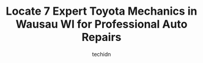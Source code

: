 ---
layout: ampstory
image: https://images.unsplash.com/photo-1511919884226-fd3cad34687c?ixlib=rb-4.0.3&ixid=MnwxMjA3fDB8MHxwaG90by1wYWdlfHx8fGVufDB8fHx8&auto=format&fit=crop&w=640&h=853&q=80
author: techidn
featured: false
description: Experience the excellence of automotive service by visiting the 7 best Toyota Mechanic in Wausau WI, USA. With their expertise, attention to detail, and commitment to customer satisfaction, 
title: Locate 7 Expert Toyota Mechanics in Wausau WI for Professional Auto Repairs
cover:
   title: Locate 7 Expert Toyota Mechanics in Wausau WI for Professional Auto Repairs
   subtitle: Rickpate
   background: https://images.unsplash.com/photo-1511919884226-fd3cad34687c?ixlib=rb-4.0.3&ixid=MnwxMjA3fDB8MHxwaG90by1wYWdlfHx8fGVufDB8fHx8&auto=format&fit=crop&w=640&h=853&q=80

pages: 
 - layout: thirds
   top: <h1>#1 Stolzes Wausau Tire and Auto</h1>
   bottom: "<p>I had a business emergency last summer as I blew a steer tire near Stolzes shop. They did not happen to have a spare tire for me on hand, but went far far above and beyo</p>"
   background: https://www.knot35.com/toplist/wp-content/uploads/2023/06/best-toyota-mechanic-1-in-wausau-wi-1685836711.jpeg
   backgroundblur: true
 - layout: thirds
   top: <h1>#2 CW Auto Clinic</h1>
   bottom: "<p>606 S 3rd Ave, Wausau, WI 54401, United States</p>"
   background: https://www.knot35.com/toplist/wp-content/uploads/2023/06/best-toyota-mechanic-2-in-wausau-wi-1685836712.jpeg
   cta:
      link: https://www.knot35.com/toplist/locate-7-expert-toyota-mechanics-in-wausau-wi-for-professional-auto-repairs/
      text: Locate 7 Expert Toyota Mechanics in Wausau WI for Professional Auto Repairs
 - layout: thirds
   top: <h1>#3 Griesbach Auto Service Inc Wausau</h1>
   bottom: "<p>4302 Stewart Ave, Wausau, WI 54401, United States</p>"
   background: https://www.knot35.com/toplist/wp-content/uploads/2023/06/best-toyota-mechanic-3-in-wausau-wi-1685836712.jpeg
   cta:
      link: https://www.knot35.com/toplist/locate-7-expert-toyota-mechanics-in-wausau-wi-for-professional-auto-repairs/
      text: Locate 7 Expert Toyota Mechanics in Wausau WI for Professional Auto Repairs
 - layout: thirds
   top: <h1>#4 Budget Auto Repair & Performance LLC</h1>
   bottom: "<p>201 W Thomas St, Wausau, WI 54401, United States</p>"
   background: https://images.unsplash.com/photo-1618005182384-a83a8bd57fbe?ixlib=rb-4.0.3&ixid=MnwxMjA3fDB8MHxwaG90by1wYWdlfHx8fGVufDB8fHx8&auto=format&fit=crop&w=640&h=853&q=80
   cta:
      link: https://www.knot35.com/toplist/locate-7-expert-toyota-mechanics-in-wausau-wi-for-professional-auto-repairs/
      text: Locate 7 Expert Toyota Mechanics in Wausau WI for Professional Auto Repairs
 - layout: thirds
   top: <h1>#5 West Side Auto</h1>
   bottom: "<p>6815 Stewart Ave, Wausau, WI 54401, United States</p>"
   background: https://images.unsplash.com/photo-1533735380053-eb8d0759b24a?ixlib=rb-4.0.3&ixid=MnwxMjA3fDB8MHxwaG90by1wYWdlfHx8fGVufDB8fHx8&auto=format&fit=crop&w=640&h=853&q=80
   cta:
      link: https://www.knot35.com/toplist/locate-7-expert-toyota-mechanics-in-wausau-wi-for-professional-auto-repairs/
      text: Locate 7 Expert Toyota Mechanics in Wausau WI for Professional Auto Repairs
 - layout: thirds
   top: <h1>#6 Traceys Automotive</h1>
   bottom: "<p>802 S 9th Ave, Wausau, WI 54401, United States</p>"
   background: https://images.unsplash.com/photo-1595364397663-fca4f075d796?ixlib=rb-4.0.3&ixid=MnwxMjA3fDB8MHxwaG90by1wYWdlfHx8fGVufDB8fHx8&auto=format&fit=crop&w=640&h=853&q=80
   cta:
      link: https://www.knot35.com/toplist/locate-7-expert-toyota-mechanics-in-wausau-wi-for-professional-auto-repairs/
      text: Locate 7 Expert Toyota Mechanics in Wausau WI for Professional Auto Repairs
 - layout: thirds
   top: <h1>#7 1st Avenue Auto Service</h1>
   bottom: "<p>116 Spruce St, Wausau, WI 54401, United States</p>"
   background: https://images.unsplash.com/photo-1613843873231-1447db182f97?ixlib=rb-4.0.3&ixid=MnwxMjA3fDB8MHxwaG90by1wYWdlfHx8fGVufDB8fHx8&auto=format&fit=crop&w=640&h=853&q=80
   cta:
      link: https://www.knot35.com/toplist/locate-7-expert-toyota-mechanics-in-wausau-wi-for-professional-auto-repairs/
      text: Locate 7 Expert Toyota Mechanics in Wausau WI for Professional Auto Repairs
 - layout: thirds
   middle: Continue reading...
   background: https://images.unsplash.com/photo-1615749413727-825b59a857b5?ixlib=rb-4.0.3&ixid=MnwxMjA3fDB8MHxwaG90by1wYWdlfHx8fGVufDB8fHx8&auto=format&fit=crop&w=640&h=853&q=80
   cta:
      link: https://www.knot35.com/toplist/locate-7-expert-toyota-mechanics-in-wausau-wi-for-professional-auto-repairs/
      text: Locate 7 Expert Toyota Mechanics in Wausau WI for Professional Auto Repairs
      
---